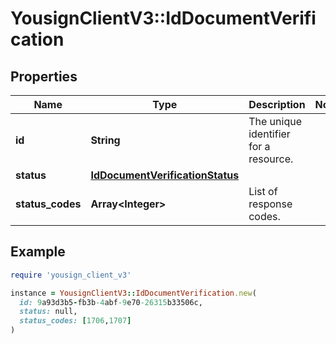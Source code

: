 # YousignClientV3::IdDocumentVerification

## Properties

| Name | Type | Description | Notes |
| ---- | ---- | ----------- | ----- |
| **id** | **String** | The unique identifier for a resource. |  |
| **status** | [**IdDocumentVerificationStatus**](IdDocumentVerificationStatus.md) |  |  |
| **status_codes** | **Array&lt;Integer&gt;** | List of response codes. |  |

## Example

```ruby
require 'yousign_client_v3'

instance = YousignClientV3::IdDocumentVerification.new(
  id: 9a93d3b5-fb3b-4abf-9e70-26315b33506c,
  status: null,
  status_codes: [1706,1707]
)
```

